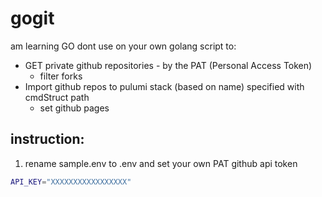 # gogit
am learning GO dont use on your own
golang script to:

- GET private github repositories - by the PAT (Personal Access Token)
    - filter forks
- Import github repos to pulumi stack (based on name) specified with cmdStruct path
    - set github pages

## instruction:
1. rename sample.env to .env and set your own PAT github api token

```bash
API_KEY="XXXXXXXXXXXXXXXXX"
```



